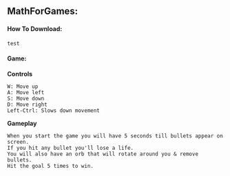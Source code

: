 ## MathForGames:

#### How To Download:

    test

#### Game:

**Controls**

    W: Move up
    A: Move left
    S: Move down
    D: Move right
    Left-Ctrl: Slows down movement

**Gameplay**

    When you start the game you will have 5 seconds till bullets appear on screen.
    If you hit any bullet you'll lose a life.
    You will also have an orb that will rotate around you & remove bullets.
    Hit the goal 5 times to win.